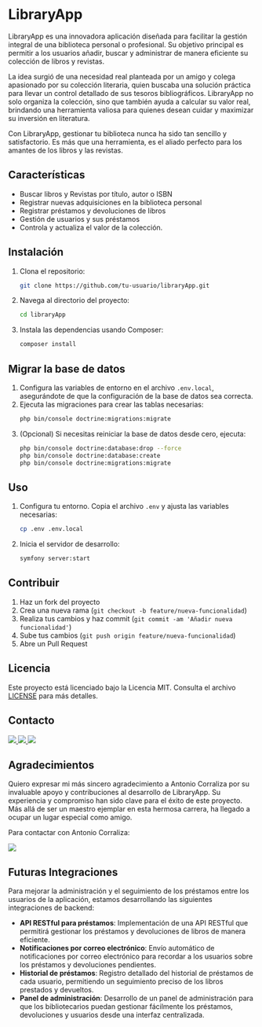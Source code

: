 # LibraryApp

LibraryApp es una innovadora aplicación diseñada para facilitar la gestión integral de una biblioteca personal o profesional. Su objetivo principal es permitir a los usuarios añadir, buscar y administrar de manera eficiente su colección de libros y revistas.

La idea surgió de una necesidad real planteada por un amigo y colega apasionado por su colección literaria, quien buscaba una solución práctica para llevar un control detallado de sus tesoros bibliográficos. LibraryApp no solo organiza la colección, sino que también ayuda a calcular su valor real, brindando una herramienta valiosa para quienes desean cuidar y maximizar su inversión en literatura.

Con LibraryApp, gestionar tu biblioteca nunca ha sido tan sencillo y satisfactorio. Es más que una herramienta, es el aliado perfecto para los amantes de los libros y las revistas.

## Características

- Buscar libros y Revistas por título, autor o ISBN
- Registrar nuevas adquisiciones en la biblioteca personal
- Registrar préstamos y devoluciones de libros
- Gestión de usuarios y sus préstamos 
- Controla y actualiza el valor de la colección.

## Instalación

1. Clona el repositorio:
    ```bash
    git clone https://github.com/tu-usuario/libraryApp.git
    ```
2. Navega al directorio del proyecto:
    ```bash
    cd libraryApp
    ```
3. Instala las dependencias usando Composer:
    ```bash
    composer install
    ```

## Migrar la base de datos

1. Configura las variables de entorno en el archivo `.env.local`, asegurándote de que la configuración de la base de datos sea correcta.
2. Ejecuta las migraciones para crear las tablas necesarias:
    ```bash
    php bin/console doctrine:migrations:migrate
    ```
3. (Opcional) Si necesitas reiniciar la base de datos desde cero, ejecuta:
    ```bash
    php bin/console doctrine:database:drop --force
    php bin/console doctrine:database:create
    php bin/console doctrine:migrations:migrate
    ```
## Uso

1. Configura tu entorno. Copia el archivo `.env` y ajusta las variables necesarias:
    ```bash
    cp .env .env.local
    ```
2. Inicia el servidor de desarrollo:
    ```bash
    symfony server:start
    ``` 

## Contribuir

1. Haz un fork del proyecto
2. Crea una nueva rama (`git checkout -b feature/nueva-funcionalidad`)
3. Realiza tus cambios y haz commit (`git commit -am 'Añadir nueva funcionalidad'`)
4. Sube tus cambios (`git push origin feature/nueva-funcionalidad`)
5. Abre un Pull Request

## Licencia

Este proyecto está licenciado bajo la Licencia MIT. Consulta el archivo [LICENSE](LICENSE) para más detalles.

## Contacto

<a href = "mailto:vincenzodonnarumma22@gmail.com"  target="_blank">
<img src="https://img.shields.io/badge/Gmail-C6362C?style=for-the-badge&logo=gmail&logoColor=white" target="_blank">
</a>
<a href="https://github.com/vincenzo2202"  target="_blank">
    <img src= "https://img.shields.io/badge/GitHub-100000?style=for-the-badge&logo=github&logoColor=white"  target="_blank"/>
</a>  
<a href="https://www.linkedin.com/in/vincenzo2202/" target="_blank">
<img src="https://img.shields.io/badge/-LinkedIn-%230077B5?style=for-the-badge&logo=linkedin&logoColor=white" target="_blank" >
</a> 

## Agradecimientos

Quiero expresar mi más sincero agradecimiento a Antonio Corraliza por su invaluable apoyo y contribuciones al desarrollo de LibraryApp. Su experiencia y compromiso han sido clave para el éxito de este proyecto. Más allá de ser un maestro ejemplar en esta hermosa carrera, ha llegado a ocupar un lugar especial como amigo. 

Para contactar con Antonio Corraliza:

<a href="https://github.com/antoniocorraliza">
<img src="https://img.shields.io/badge/github-24292F?style=for-the-badge&logo=github&logoColor=red" style="margin-right: 60px;" />
</a>

## Futuras Integraciones

Para mejorar la administración y el seguimiento de los préstamos entre los usuarios de la aplicación, estamos desarrollando las siguientes integraciones de backend:

- **API RESTful para préstamos**: Implementación de una API RESTful que permitirá gestionar los préstamos y devoluciones de libros de manera eficiente. 
- **Notificaciones por correo electrónico**: Envío automático de notificaciones por correo electrónico para recordar a los usuarios sobre los préstamos y devoluciones pendientes.
- **Historial de préstamos**: Registro detallado del historial de préstamos de cada usuario, permitiendo un seguimiento preciso de los libros prestados y devueltos.
- **Panel de administración**: Desarrollo de un panel de administración para que los bibliotecarios puedan gestionar fácilmente los préstamos, devoluciones y usuarios desde una interfaz centralizada.
 